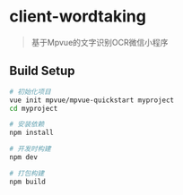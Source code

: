 # client-wordtaking

> 基于Mpvue的文字识别OCR微信小程序

## Build Setup

``` bash
# 初始化项目
vue init mpvue/mpvue-quickstart myproject
cd myproject

# 安装依赖
npm install

# 开发时构建
npm dev

# 打包构建
npm build

